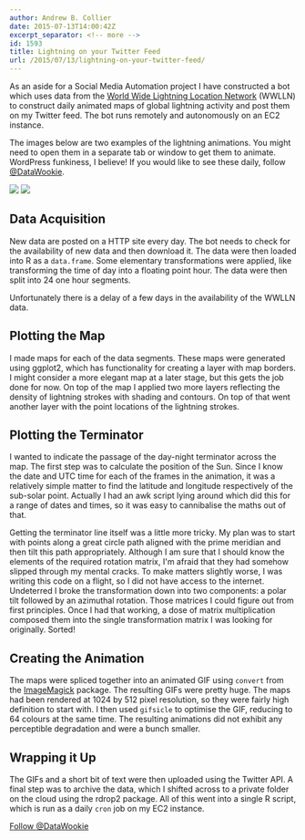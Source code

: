 ```yaml
---
author: Andrew B. Collier
date: 2015-07-13T14:00:42Z
excerpt_separator: <!-- more -->
id: 1593
title: Lightning on your Twitter Feed
url: /2015/07/13/lightning-on-your-twitter-feed/
---
```


As an aside for a Social Media Automation project I have constructed a bot which uses data from the [World Wide Lightning Location Network](http://wwlln.net/) (WWLLN) to construct daily animated maps of global lightning activity and post them on my Twitter feed. The bot runs remotely and autonomously on an EC2 instance.

<!--more-->

The images below are two examples of the lightning animations. You might need to open them in a separate tab or window to get them to animate. WordPress funkiness, I believe! If you would like to see these daily, follow [@DataWookie](https://twitter.com/DataWookie).

<img src="{{ site.baseurl }}/static/img/2015/07/A20150704.gif">

<img src="{{ site.baseurl }}/static/img/2015/07/A20150615.gif">

## Data Acquisition

New data are posted on a HTTP site every day. The bot needs to check for the availability of new data and then download it. The data were then loaded into R as a `data.frame`. Some elementary transformations were applied, like transforming the time of day into a floating point hour. The data were then split into 24 one hour segments.

Unfortunately there is a delay of a few days in the availability of the WWLLN data.

## Plotting the Map

I made maps for each of the data segments. These maps were generated using ggplot2, which has functionality for creating a layer with map borders. I might consider a more elegant map at a later stage, but this gets the job done for now. On top of the map I applied two more layers reflecting the density of lightning strokes with shading and contours. On top of that went another layer with the point locations of the lightning strokes.

## Plotting the Terminator

I wanted to indicate the passage of the day-night terminator across the map. The first step was to calculate the position of the Sun. Since I know the date and UTC time for each of the frames in the animation, it was a relatively simple matter to find the latitude and longitude respectively of the sub-solar point. Actually I had an awk script lying around which did this for a range of dates and times, so it was easy to cannibalise the maths out of that.

Getting the terminator line itself was a little more tricky. My plan was to start with points along a great circle path aligned with the prime meridian and then tilt this path appropriately. Although I am sure that I should know the elements of the required rotation matrix, I'm afraid that they had somehow slipped through my mental cracks. To make matters slightly worse, I was writing this code on a flight, so I did not have access to the internet. Undeterred I broke the transformation down into two components: a polar tilt followed by an azimuthal rotation. Those matrices I could figure out from first principles. Once I had that working, a dose of matrix multiplication composed them into the single transformation matrix I was looking for originally. Sorted!

## Creating the Animation

The maps were spliced together into an animated GIF using `convert` from the [ImageMagick](http://www.imagemagick.org/script/index.php) package. The resulting GIFs were pretty huge. The maps had been rendered at 1024 by 512 pixel resolution, so they were fairly high definition to start with. I then used `gifsicle` to optimise the GIF, reducing to 64 colours at the same time. The resulting animations did not exhibit any perceptible degradation and were a bunch smaller.

## Wrapping it Up

The GIFs and a short bit of text were then uploaded using the Twitter API. A final step was to archive the data, which I shifted across to a private folder on the cloud using the rdrop2 package. All of this went into a single R script, which is run as a daily `cron` job on my EC2 instance.

<a href="https://twitter.com/DataWookie" class="twitter-follow-button" data-show-count="false">Follow @DataWookie</a>
